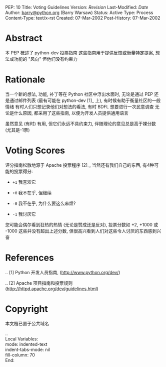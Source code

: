 
PEP: 10
Title: Voting Guidelines
Version: $Revision$
Last-Modified: $Date$
Author: barry@python.org (Barry Warsaw)
Status: Active
Type: Process
Content-Type: text/x-rst
Created: 07-Mar-2002
Post-History: 07-Mar-2002


Abstract
========

本 PEP 概述了 python-dev 投票指南
这些指南用于提供反馈或衡量特定提案, 想法或功能的 "风向"
但他们没有约束力


Rationale
=========

当一个新的想法, 功能, 补丁等在 Python 社区中浮出水面时,
无论是通过 PEP 还是通过邮件列表 (最有可能在 python-dev [1]_ 上), 有时候有助于衡量社区的一般情绪
有时人们只想记录他们对想法的看法, 有时 BDFL 想要进行一次民意调查
无论是什么原因, 都采用了这些指南, 以便为开发人员提供通用语言

虽然意见 (有时) 有用, 但它们永远不具约束力, 伴随理论的意见总是高于裸分数 (尤其是-1票)


Voting Scores
=============

评分指南松散地源于 Apache 投票程序 [2]_, 当然还有我们自己的东西, 有4种可能的投票得分:

- ``+1`` 我喜欢它

- ``+0`` 我不在乎, 但继续

- ``-0`` 我不在乎, 为什么要这么麻烦?

- ``-1`` 我讨厌它

您可能会偶尔看到狂热的热情 (无论是赞成还是反对), 投票分数如 +2, +1000 或 -1000
这些并没有超出上述分数, 但很高兴看到人们对这些令人讨厌的东西感到兴奋


References
==========

.. [1] Python 开发人员指南,
   (http://www.python.org/dev/)

.. [2] Apache 项目指南和投票规则
   (http://httpd.apache.org/dev/guidelines.html)


Copyright
=========

本文档已置于公共域名



..  
   Local Variables:  
   mode: indented-text  
   indent-tabs-mode: nil  
   fill-column: 70  
   End:  
